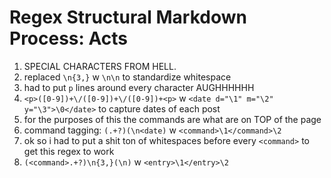 # Regex Structural Markdown Process: Acts

1. SPECIAL CHARACTERS FROM HELL.
1. replaced `\n{3,}` w `\n\n` to standardize whitespace
1. had to put `p` lines around every character AUGHHHHHH
1. `<p>([0-9])+\/([0-9])+\/([0-9])+<p>` w `<date d="\1" m="\2" y="\3">\0</date>` to capture dates of each post
1. for the purposes of this the commands are what are on TOP of the page
1. command tagging: `(.+?)(\n<date)` w `<command>\1</command>\2`
1. ok so i had to put a shit ton of whitespaces before every `<command>` to get this regex to work
1. `(<command>.+?)\n{3,}(\n)` w `<entry>\1</entry>\2`